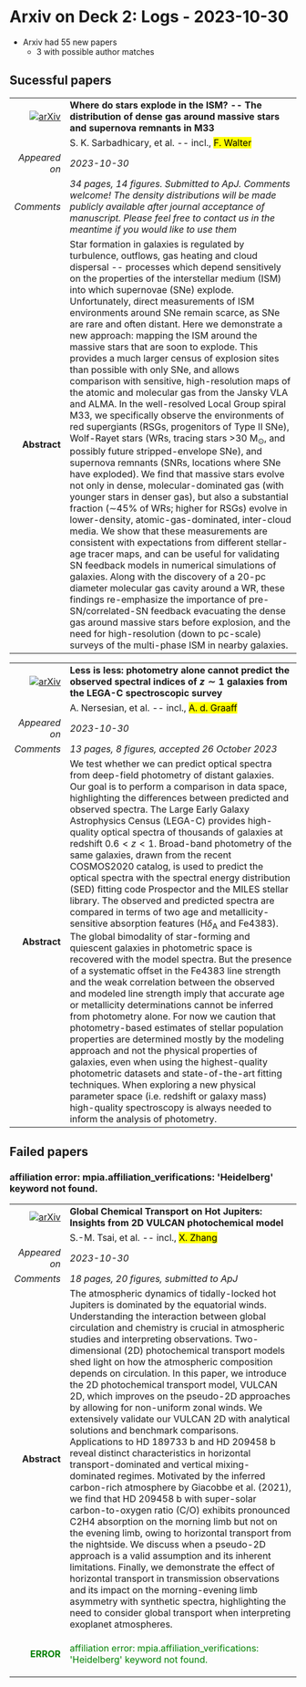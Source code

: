 # Arxiv on Deck 2: Logs - 2023-10-30

* Arxiv had 55 new papers
    * 3 with possible author matches

## Sucessful papers


|||
|---:|:---|
| [![arXiv](https://img.shields.io/badge/arXiv-arXiv:2310.17694-b31b1b.svg)](https://arxiv.org/abs/arXiv:2310.17694) | **Where do stars explode in the ISM? -- The distribution of dense gas  around massive stars and supernova remnants in M33**  |
|| S. K. Sarbadhicary, et al. -- incl., <mark>F. Walter</mark> |
|*Appeared on*| *2023-10-30*|
|*Comments*| *34 pages, 14 figures. Submitted to ApJ. Comments welcome! The density distributions will be made publicly available after journal acceptance of manuscript. Please feel free to contact us in the meantime if you would like to use them*|
|**Abstract**| Star formation in galaxies is regulated by turbulence, outflows, gas heating and cloud dispersal -- processes which depend sensitively on the properties of the interstellar medium (ISM) into which supernovae (SNe) explode. Unfortunately, direct measurements of ISM environments around SNe remain scarce, as SNe are rare and often distant. Here we demonstrate a new approach: mapping the ISM around the massive stars that are soon to explode. This provides a much larger census of explosion sites than possible with only SNe, and allows comparison with sensitive, high-resolution maps of the atomic and molecular gas from the Jansky VLA and ALMA. In the well-resolved Local Group spiral M33, we specifically observe the environments of red supergiants (RSGs, progenitors of Type II SNe), Wolf-Rayet stars (WRs, tracing stars $>$30 M$_{\odot}$, and possibly future stripped-envelope SNe), and supernova remnants (SNRs, locations where SNe have exploded). We find that massive stars evolve not only in dense, molecular-dominated gas (with younger stars in denser gas), but also a substantial fraction ($\sim$45\% of WRs; higher for RSGs) evolve in lower-density, atomic-gas-dominated, inter-cloud media. We show that these measurements are consistent with expectations from different stellar-age tracer maps, and can be useful for validating SN feedback models in numerical simulations of galaxies. Along with the discovery of a 20-pc diameter molecular gas cavity around a WR, these findings re-emphasize the importance of pre-SN/correlated-SN feedback evacuating the dense gas around massive stars before explosion, and the need for high-resolution (down to pc-scale) surveys of the multi-phase ISM in nearby galaxies. |


|||
|---:|:---|
| [![arXiv](https://img.shields.io/badge/arXiv-arXiv:2310.18000-b31b1b.svg)](https://arxiv.org/abs/arXiv:2310.18000) | **Less is less: photometry alone cannot predict the observed spectral  indices of $z\sim1$ galaxies from the LEGA-C spectroscopic survey**  |
|| A. Nersesian, et al. -- incl., <mark>A. d. Graaff</mark> |
|*Appeared on*| *2023-10-30*|
|*Comments*| *13 pages, 8 figures, accepted 26 October 2023*|
|**Abstract**| We test whether we can predict optical spectra from deep-field photometry of distant galaxies. Our goal is to perform a comparison in data space, highlighting the differences between predicted and observed spectra. The Large Early Galaxy Astrophysics Census (LEGA-C) provides high-quality optical spectra of thousands of galaxies at redshift $0.6<z<1$. Broad-band photometry of the same galaxies, drawn from the recent COSMOS2020 catalog, is used to predict the optical spectra with the spectral energy distribution (SED) fitting code Prospector and the MILES stellar library. The observed and predicted spectra are compared in terms of two age and metallicity-sensitive absorption features (H$\delta_\mathrm{A}$ and Fe4383). The global bimodality of star-forming and quiescent galaxies in photometric space is recovered with the model spectra. But the presence of a systematic offset in the Fe4383 line strength and the weak correlation between the observed and modeled line strength imply that accurate age or metallicity determinations cannot be inferred from photometry alone. For now we caution that photometry-based estimates of stellar population properties are determined mostly by the modeling approach and not the physical properties of galaxies, even when using the highest-quality photometric datasets and state-of-the-art fitting techniques. When exploring a new physical parameter space (i.e. redshift or galaxy mass) high-quality spectroscopy is always needed to inform the analysis of photometry. |

## Failed papers

### affiliation error: mpia.affiliation_verifications: 'Heidelberg' keyword not found. 


|||
|---:|:---|
| [![arXiv](https://img.shields.io/badge/arXiv-arXiv:2310.17751-b31b1b.svg)](https://arxiv.org/abs/arXiv:2310.17751) | **Global Chemical Transport on Hot Jupiters: Insights from 2D VULCAN  photochemical model**  |
|| S.-M. Tsai, et al. -- incl., <mark>X. Zhang</mark> |
|*Appeared on*| *2023-10-30*|
|*Comments*| *18 pages, 20 figures, submitted to ApJ*|
|**Abstract**| The atmospheric dynamics of tidally-locked hot Jupiters is dominated by the equatorial winds. Understanding the interaction between global circulation and chemistry is crucial in atmospheric studies and interpreting observations. Two-dimensional (2D) photochemical transport models shed light on how the atmospheric composition depends on circulation. In this paper, we introduce the 2D photochemical transport model, VULCAN 2D, which improves on the pseudo-2D approaches by allowing for non-uniform zonal winds. We extensively validate our VULCAN 2D with analytical solutions and benchmark comparisons. Applications to HD 189733 b and HD 209458 b reveal distinct characteristics in horizontal transport-dominated and vertical mixing-dominated regimes. Motivated by the inferred carbon-rich atmosphere by Giacobbe et al. (2021), we find that HD 209458 b with super-solar carbon-to-oxygen ratio (C/O) exhibits pronounced C2H4 absorption on the morning limb but not on the evening limb, owing to horizontal transport from the nightside. We discuss when a pseudo-2D approach is a valid assumption and its inherent limitations. Finally, we demonstrate the effect of horizontal transport in transmission observations and its impact on the morning-evening limb asymmetry with synthetic spectra, highlighting the need to consider global transport when interpreting exoplanet atmospheres. |
|<p style="color:green"> **ERROR** </p>| <p style="color:green">affiliation error: mpia.affiliation_verifications: 'Heidelberg' keyword not found.</p> |

